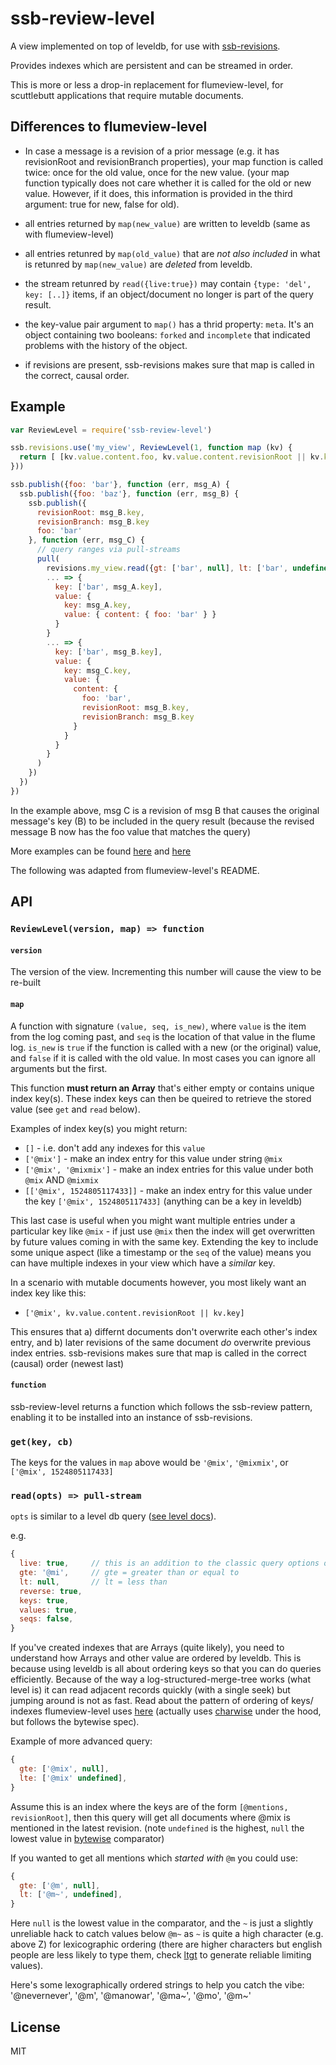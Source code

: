 # ssb-review-level

A view implemented on top of leveldb, for use with [ssb-revisions](https://github.com/regular/ssb-revisions).

Provides indexes which are persistent and can be streamed in order.

This is more or less a drop-in replacement for flumeview-level, for scuttlebutt applications that require mutable documents.

## Differences to flumeview-level

- In case a message is a revision of a prior message (e.g. it has revisionRoot and revisionBranch properties), your map function is called twice: once for the old value, once for the new value. (your map function typically does not care whether it is called for the old or new value. However, if it does, this information is provided in the third argument: true for new, false for old).

- all entries returned by `map(new_value)` are written to leveldb (same as with flumeview-level)
- all entries retunred by `map(old_value)` that are _not also included_ in what is retunred by `map(new_value)` are _deleted_ from leveldb.
- the stream retunred by `read({live:true})` may contain `{type: 'del', key: [..]}` items, if an object/document no longer is part of the query result.
- the key-value pair argument to `map()` has a thrid property: `meta`. It's an object containing two booleans: `forked` and `incomplete` that indicated problems with the history of the object.
- if revisions are present, ssb-revisions makes sure that map is called in the correct, causal order.

## Example

``` js
var ReviewLevel = require('ssb-review-level')

ssb.revisions.use('my_view', ReviewLevel(1, function map (kv) {
  return [ [kv.value.content.foo, kv.value.content.revisionRoot || kv.key] ] // array of array-keys
}))

ssb.publish({foo: 'bar'}, function (err, msg_A) {
  ssb.publish({foo: 'baz'}, function (err, msg_B) {
    ssb.publish({
      revisionRoot: msg_B.key,
      revisionBranch: msg_B.key
      foo: 'bar'
    }, function (err, msg_C) {
      // query ranges via pull-streams
      pull(
        revisions.my_view.read({gt: ['bar', null], lt: ['bar', undefined], live: true}),
        ... => {
          key: ['bar', msg_A.key],
          value: { 
            key: msg_A.key,
            value: { content: { foo: 'bar' } }
          } 
        }
        ... => {
          key: ['bar', msg_B.key],
          value: { 
            key: msg_C.key,
            value: {
              content: {
                foo: 'bar',
                revisionRoot: msg_B.key,
                revisionBranch: msg_B.key
              }
            }
          }
        }
      )
    })
  })
})
```
In the example above, msg C is a revision of msg B that causes the original message's key (B) to be included in the query result (because the revised message B now has the foo value that matches the query)

More examples can be found [here](https://github.com/regular/ssb-revisions/blob/master/indexes/warnings.js) and [here](https://github.com/regular/ssb-revisions/blob/master/indexes/generic.js)

The following was adapted from flumeview-level's README.

## API

### `ReviewLevel(version, map) => function`

#### `version`
The version of the view. Incrementing this number will cause the view to be re-built

#### `map`
A function with signature `(value, seq, is_new)`, where `value` is the item from the log coming past, and `seq` is the location of that value in the flume log. `is_new` is `true` if the function is called with a new (or the original) value, and `false` if it is called with the old value. In most cases you can ignore all arguments but the first.

This function **must return an Array** that's either empty or contains unique index key(s).
These index keys can then be queired to retrieve the stored value (see `get` and `read` below).

Examples of index key(s) you might return:
- `[]` - i.e. don't add any indexes for this `value`
- `['@mix']` - make an index entry for this value under string `@mix`
- `['@mix', '@mixmix']` - make an index entries for this value under both `@mix` AND `@mixmix`
- `[['@mix', 1524805117433]]` - make an index entry for this value under the key `['@mix', 1524805117433]` (anything can be a key in leveldb)

This last case is useful when you might want multiple entries under a particular key like `@mix` - if just use `@mix` then the index will get overwritten by future values coming in with the same key.
Extending the key to include some unique aspect (like a timestamp or the `seq` of the value) means you can have multiple indexes in your view which have a _similar_ key.

In a scenario with mutable documents however, you most likely want an index key like this:

- `['@mix', kv.value.content.revisionRoot || kv.key]` 

This ensures that a) differnt documents don't overwrite each other's index entry, and b) later revisions of the same document *do* overwrite previous index entries. ssb-revisions makes sure that map is called in the correct (causal) order (newest last)

#### `function`
ssb-review-level returns a function which follows the ssb-review pattern, enabling it to be installed into an instance of ssb-revisions.


### `get(key, cb)`

The keys for the values in `map` above would be `'@mix'`, `'@mixmix'`, or `['@mix', 1524805117433]`


### `read(opts) => pull-stream`

`opts` is similar to a level db query ([see level docs](https://github.com/Level/levelup#dbcreatereadstreamoptions)).

e.g.

```js
{
  live: true,     // this is an addition to the classic query options of level
  gte: '@mi',     // gte = greater than or equal to
  lt: null,       // lt = less than
  reverse: true,
  keys: true,
  values: true,
  seqs: false,
}
```

If you've created indexes that are Arrays (quite likely), you need to understand how Arrays and other value are ordered by leveldb.
This is because using leveldb is all about ordering keys so that you can do queries efficiently.
Because of the way a log-structured-merge-tree works (what level is) it can read adjacent records quickly (with a single seek) but jumping around is not as fast.
Read about the pattern of ordering of keys/ indexes flumeview-level uses [here](https://github.com/deanlandolt/bytewise) (actually uses [charwise](https://github.com/dominictarr/charwise) under the hood, but follows the bytewise spec).

Example of more advanced query:

```js
{
  gte: ['@mix', null],
  lte: ['@mix' undefined],
}
```

Assume this is an index where the keys are of the form `[@mentions, revisionRoot]`, then this query will get all documents where @mix is mentioned in the latest revision. (note `undefined` is the highest, `null` the lowest value in [bytewise](https://github.com/deanlandolt/bytewise#order-of-supported-structures) comparator)

If you wanted to get all mentions which _started with_ `@m` you could use:

```js
{
  gte: ['@m', null],
  lt: ['@m~', undefined],
}
```

Here `null` is the lowest value in the comparator, and the `~` is just a slightly unreliable hack to catch values below `@m~` as `~` is quite a high character (e.g. above Z) for lexicographic ordering (there are higher characters but english people are less likely to type them, check [ltgt](https://github.com/dominictarr/ltgt) to generate reliable limiting values).

Here's some lexographically ordered strings to help you catch the vibe:
'@nevernever', '@m', '@manowar', '@ma~', '@mo', '@m~'


## License

MIT


